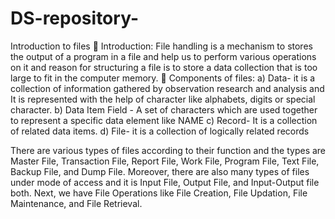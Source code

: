 # DS-repository-
Introduction to files 
	Introduction: File handling is a mechanism to stores the output of a program in a file and help us to perform various operations on it and reason for structuring a file is to store a data collection that is too large to fit in the computer memory.
	Components of files: a) Data- it is a collection of information gathered by observation research and analysis and It is represented with the help of character like alphabets, digits or special character.
b) Data Item Field - A set of characters which are used together to represent a specific data element like NAME
c) Record- It is a collection of related data items.
d) File- it is a collection of logically related records

There are various types of files according to their function and the types are Master File, Transaction File, Report File, Work File, Program File, Text File, Backup File, and Dump File.
Moreover, there are also many types of files under mode of access and it is Input File, Output File, and Input-Output file both.
Next, we have File Operations like File Creation, File Updation, File Maintenance, and File Retrieval. 
